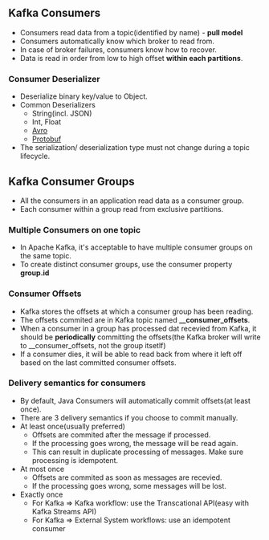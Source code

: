 ## Kafka Consumers

- Consumers read data from a topic(identified by name) - **pull model**
- Consumers automatically know which broker to read from.
- In case of broker failures, consumers know how to recover.
- Data is read in order from low to high offset **within each partitions**.

### Consumer Deserializer

- Deserialize binary key/value to Object.
- Common Deserializers
  + String(incl. JSON)
  + Int, Float
  + [Avro](https://avro.apache.org/docs/#schemas)
  + [Protobuf](https://protobuf.dev/)
- The serialization/ deserialization type must not change during a topic lifecycle.

## Kafka Consumer Groups

- All the consumers in an application read data as a consumer group.
- Each consumer within a group read from exclusive partitions.

### Multiple Consumers on one topic
- In Apache Kafka, it's acceptable to have multiple consumer groups on the same topic.
- To create distinct consumer groups, use the consumer property **group.id**

### Consumer Offsets
- Kafka stores the offsets at which a consumer group has been reading.
- The offsets commited are in Kafka topic named **__consumer_offsets**.
- When a consumer in a group has processed dat recevied from Kafka, it should be **periodically** committing the offsets(the Kafka broker will write to __consumer_offsets, not the group itsetlf)
- If a consumer dies, it will be able to read back from where it left off based on the last committed consumer offsets.

### Delivery semantics for consumers
- By default, Java Consumers will automatically commit offsets(at least once).
- There are 3 delivery semantics if you choose to commit manually.
- At least once(usually preferred)
  - Offsets are commited after the message if processed.
  - If the processing goes wrong, the message will be read again.
  - This can result in duplicate processing of messages. Make sure processing is idempotent.
- At most once
  - Offsets are commited as soon as messages are recevied.
  - If the processing goes wrong, some messages will be lost.
- Exactly once
  - For Kafka => Kafka workflow: use the Transcational API(easy with Kafka Streams API)
  - For Kafka => External System workflows: use an idempotent consumer